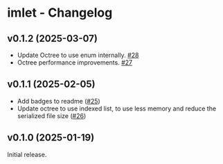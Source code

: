 # imlet - Changelog

## v0.1.2 (2025-03-07)
- Update Octree to use enum internally. [#28](https://github.com/joelhi/imlet-rs/pull/28)
- Octree performance improvements. [#27](https://github.com/joelhi/imlet-rs/pull/27)

## v0.1.1 (2025-02-05)
- Add badges to readme ([#25](https://github.com/joelhi/imlet-rs/pull/25))
- Update octree to use indexed list, to use less memory and reduce the serialized file size ([#26](https://github.com/joelhi/imlet-rs/pull/26))

## v0.1.0 (2025-01-19)
Initial release.